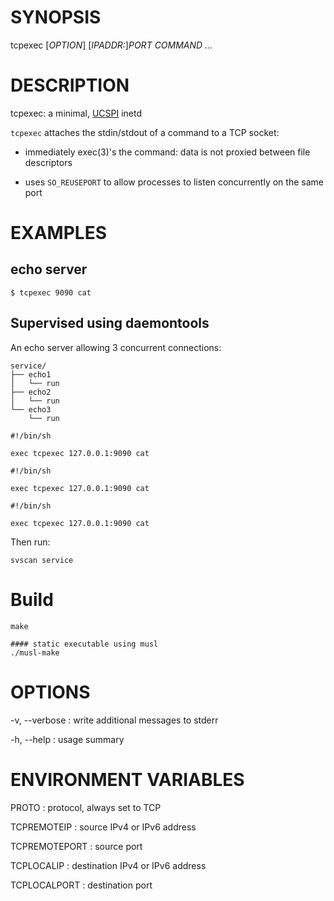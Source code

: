 # SYNOPSIS

tcpexec [*OPTION*] [*IPADDR:*]*PORT* *COMMAND* *...*

# DESCRIPTION

tcpexec: a minimal, [UCSPI](https://jdebp.uk/FGA/UCSPI.html) inetd

`tcpexec` attaches the stdin/stdout of a command to a TCP socket:

* immediately exec(3)'s the command: data is not proxied between file
  descriptors

* uses `SO_REUSEPORT` to allow processes to listen concurrently on the
  same port

# EXAMPLES

## echo server

```
$ tcpexec 9090 cat
```

## Supervised using daemontools

An echo server allowing 3 concurrent connections:

    service/
    ├── echo1
    │   └── run
    ├── echo2
    │   └── run
    └── echo3
        └── run

``` service/echo1/run
#!/bin/sh

exec tcpexec 127.0.0.1:9090 cat
```

``` service/echo2/run
#!/bin/sh

exec tcpexec 127.0.0.1:9090 cat
```

``` service/echo3/run
#!/bin/sh

exec tcpexec 127.0.0.1:9090 cat
```

Then run:

    svscan service

# Build

    make

    #### static executable using musl
    ./musl-make

# OPTIONS

-v, --verbose
: write additional messages to stderr

-h, --help
: usage summary

# ENVIRONMENT VARIABLES

PROTO
: protocol, always set to TCP

TCPREMOTEIP
: source IPv4 or IPv6 address

TCPREMOTEPORT
: source port

TCPLOCALIP
: destination IPv4 or IPv6 address

TCPLOCALPORT
: destination port
